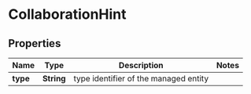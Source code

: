 
# CollaborationHint

## Properties
Name | Type | Description | Notes
------------ | ------------- | ------------- | -------------
**type** | **String** | type identifier of the managed entity | 



